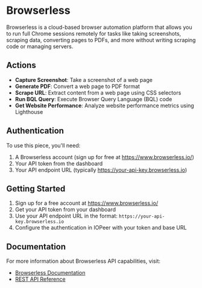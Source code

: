 # Browserless

Browserless is a cloud-based browser automation platform that allows you to run full Chrome sessions remotely for tasks like taking screenshots, scraping data, converting pages to PDFs, and more without writing scraping code or managing servers.

## Actions

- **Capture Screenshot**: Take a screenshot of a web page
- **Generate PDF**: Convert a web page to PDF format
- **Scrape URL**: Extract content from a web page using CSS selectors
- **Run BQL Query**: Execute Browser Query Language (BQL) code
- **Get Website Performance**: Analyze website performance metrics using Lighthouse

## Authentication

To use this piece, you'll need:

1. A Browserless account (sign up for free at https://www.browserless.io/)
2. Your API token from the dashboard
3. Your API endpoint URL (typically https://your-api-key.browserless.io)

## Getting Started

1. Sign up for a free account at https://www.browserless.io/
2. Get your API token from your dashboard
3. Use your API endpoint URL in the format: `https://your-api-key.browserless.io`
4. Configure the authentication in IOPeer with your token and base URL

## Documentation

For more information about Browserless API capabilities, visit:
- [Browserless Documentation](https://docs.browserless.io/)
- [REST API Reference](https://docs.browserless.io/rest-apis/intro)